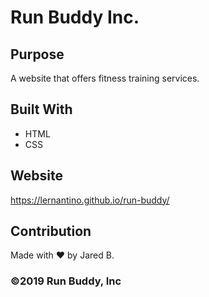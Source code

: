 # Run Buddy Inc.

## Purpose
A website that offers fitness training services. 

## Built With
* HTML
* CSS

## Website
https://lernantino.github.io/run-buddy/

## Contribution
Made with ❤️ by Jared B.

### ©️2019 Run Buddy, Inc 
